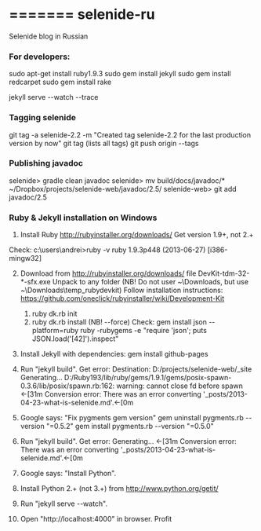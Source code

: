 =======
selenide-ru
===========

Selenide blog in Russian


### For developers:
sudo apt-get install ruby1.9.3
sudo gem install jekyll
sudo gem install redcarpet
sudo gem install rake

jekyll serve --watch --trace


### Tagging selenide
git tag -a selenide-2.2 -m "Created tag selenide-2.2 for the last production version by now"
git tag    (lists all tags)
git push origin --tags


### Publishing javadoc
selenide> gradle clean javadoc
selenide> mv build/docs/javadoc/* ~/Dropbox/projects/selenide-web/javadoc/2.5/
selenide-web> git add javadoc/2.5


### Ruby & Jekyll installation on Windows
1. Install Ruby
  http://rubyinstaller.org/downloads/
  Get version 1.9+, not 2.+

  Check:
    c:\users\andrei>ruby -v
    ruby 1.9.3p448 (2013-06-27) [i386-mingw32]

2. Download from http://rubyinstaller.org/downloads/ file DevKit-tdm-32-*-sfx.exe
   Unpack to any folder (NB! Do not user ~\Downloads, but use ~\Downloads\temp_rubydevkit)
   Follow installation instructions: https://github.com/oneclick/rubyinstaller/wiki/Development-Kit
      1. ruby dk.rb init
      2. ruby dk.rb install (NB! --force)
   Check:
     gem install json --platform=ruby
     ruby -rubygems -e "require 'json'; puts JSON.load('[42]').inspect"

3. Install Jekyll with dependencies:
   gem install github-pages

4. Run "jekyll build". Get error:
  Destination: D:/projects/selenide-web/_site
  Generating... D:/Ruby193/lib/ruby/gems/1.9.1/gems/posix-spawn-0.3.6/lib/posix/spawn.rb:162: warning: cannot close fd before spawn
  ←[31m  Conversion error: There was an error converting '_posts/2013-04-23-what-is-selenide.md'.←[0m

5. Google says: "Fix pygments gem version"
   gem uninstall pygments.rb --version "=0.5.2"
   gem install pygments.rb --version "=0.5.0"

6. Run "jekyll build". Get error:
   Generating... ←[31m  Conversion error: There was an error converting '_posts/2013-04-23-what-is-selenide.md'.←[0m

7. Google says: "Install Python".

8. Install Python 2.+ (not 3.+) from http://www.python.org/getit/

9. Run "jekyll serve --watch".

10. Open "http://localhost:4000" in browser.
    Profit
